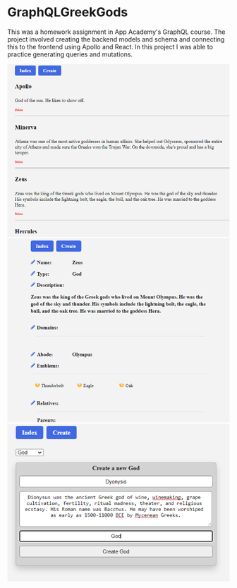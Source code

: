 # GraphQLGreekGods

This was a homework assignment in App Academy's GraphQL course.
The project involved creating the backend models and schema and connecting this to the frontend using Apollo and React.
In this project I was able to practice generating queries and mutations.

![Greek God project](greek1.png)
![Greek God project](greek2.png)
![Greek God project](greek3.png)

